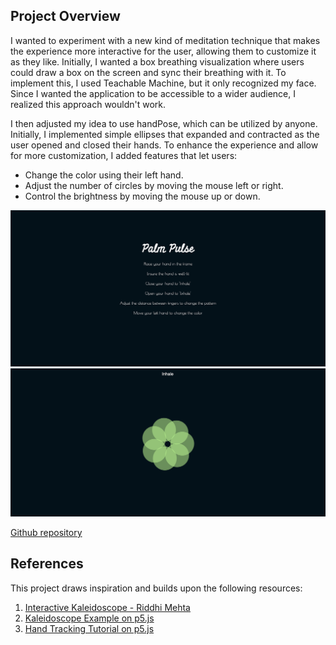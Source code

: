 ## Project Overview

I wanted to experiment with a new kind of meditation technique that makes the experience more interactive for the user, allowing them to customize it as they like. Initially, I wanted a box breathing visualization where users could draw a box on the screen and sync their breathing with it. To implement this, I used Teachable Machine, but it only recognized my face. Since I wanted the application to be accessible to a wider audience, I realized this approach wouldn't work.

I then adjusted my idea to use handPose, which can be utilized by anyone. Initially, I implemented simple ellipses that expanded and contracted as the user opened and closed their hands. To enhance the experience and allow for more customization, I added features that let users:

- Change the color using their left hand.
- Adjust the number of circles by moving the mouse left or right.
- Control the brightness by moving the mouse up or down.

![Instruction Page](./instruction.png "Meditation Visualization")
![Main Page](./app.png "Meditation Visualization")

[Github repository](https://github.com/yaashnaa/IC-assignment6.git)
## References

This project draws inspiration and builds upon the following resources:

1. [Interactive Kaleidoscope - Riddhi Mehta](https://editor.p5js.org/ri1/sketches/nfzi4e0V5)
2. [Kaleidoscope Example on p5.js](https://p5js.org/examples/repetition-kaleidoscope/)
3. [Hand Tracking Tutorial on p5.js](https://p5js.org/tutorials/speak-with-your-hands/)

